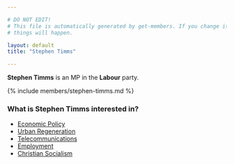 ```yaml
---

# DO NOT EDIT!
# This file is automatically generated by get-members. If you change it, bad
# things will happen.

layout: default
title: "Stephen Timms"

---
```


**Stephen Timms** is an MP in the **Labour** party.

{% include members/stephen-timms.md %}

### What is Stephen Timms interested in?


* [Economic Policy](/interests/economic-policy.html)
* [Urban Regeneration](/interests/urban-regeneration.html)
* [Telecommunications](/interests/telecommunications.html)
* [Employment](/interests/employment.html)
* [Christian Socialism](/interests/christian-socialism.html)
